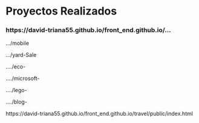 <h1>Proyectos Realizados</h1>

<h3>https://david-triana55.github.io/front_end.github.io/...</h3>
<p>.../mobile</p>
<p>.../yard-Sale</p>
<p>..../eco-</p>
<p>..../microsoft-</p>
<p>..../lego-</p>
<p>..../blog-</p>
<p>https://david-triana55.github.io/front_end.github.io/travel/public/index.html</p>
